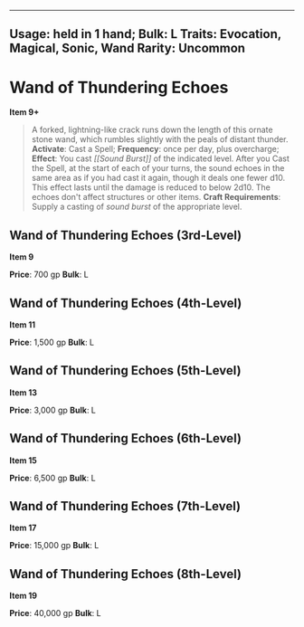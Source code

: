 
---
Usage: held in 1 hand;
Bulk: L
Traits: Evocation, Magical, Sonic, Wand
Rarity: Uncommon
---

# Wand of Thundering Echoes

**Item 9+**

> A forked, lightning-like crack runs down the length of this ornate stone wand, which rumbles slightly with the peals of distant thunder.
**Activate**: Cast a Spell;
**Frequency**: once per day, plus overcharge;
**Effect**: You cast *[[Sound Burst]]* of the indicated level. After you Cast the Spell, at the start of each of your turns, the sound echoes in the same area as if you had cast it again, though it deals one fewer d10. This effect lasts until the damage is reduced to below 2d10. The echoes don't affect structures or other items.
**Craft Requirements**: Supply a casting of *sound burst* of the appropriate level.

## Wand of Thundering Echoes (3rd-Level)

**Item 9**

**Price**: 700 gp
**Bulk**: L

## Wand of Thundering Echoes (4th-Level)

**Item 11**

**Price**: 1,500 gp
**Bulk**: L

## Wand of Thundering Echoes (5th-Level)

**Item 13**

**Price**: 3,000 gp
**Bulk**: L

## Wand of Thundering Echoes (6th-Level)

**Item 15**

**Price**: 6,500 gp
**Bulk**: L

## Wand of Thundering Echoes (7th-Level)

**Item 17**

**Price**: 15,000 gp
**Bulk**: L

## Wand of Thundering Echoes (8th-Level)

**Item 19**

**Price**: 40,000 gp
**Bulk**: L
